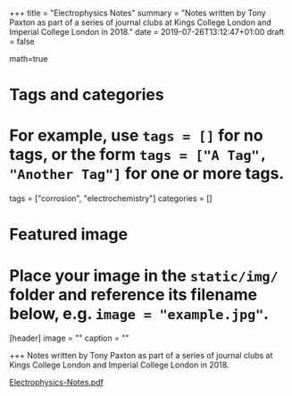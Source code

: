 +++
title = "Electrophysics Notes"
summary = "Notes written by Tony Paxton as part of a series of journal clubs at Kings College London and Imperial College London in 2018."
date = 2019-07-26T13:12:47+01:00
draft = false

math=true

# Tags and categories
# For example, use `tags = []` for no tags, or the form `tags = ["A Tag", "Another Tag"]` for one or more tags.
tags = ["corrosion", "electrochemistry"]
categories = []

# Featured image
# Place your image in the `static/img/` folder and reference its filename below, e.g. `image = "example.jpg"`.
[header]
image = ""
caption = ""

+++
Notes written by Tony Paxton as part of a series of journal clubs at Kings College London and Imperial College London in 2018.

[Electrophysics-Notes.pdf](/files/notes-v11-2.pdf)
